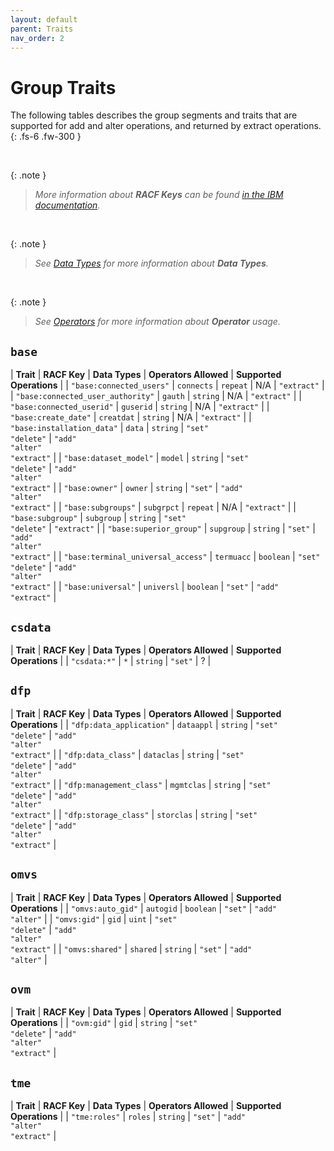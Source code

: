 ```yaml
---
layout: default
parent: Traits
nav_order: 2
---
```


# Group Traits

The following tables describes the group segments and traits that are supported for add and alter operations, and returned by extract operations.
{: .fs-6 .fw-300 }

&nbsp;

{: .note }
> _More information about **RACF Keys** can be found [in the IBM documentation](https://www.ibm.com/docs/en/zos/latest?topic=services-reference-documentation-tables)._

&nbsp;

{: .note }
> _See [Data Types](../data_types) for more information about **Data Types**._

&nbsp;

{: .note }
> _See [Operators](../operators) for more information about **Operator** usage._

## `base`

| **Trait** | **RACF Key** | **Data Types** | **Operators Allowed** | **Supported Operations** |
| `"base:connected_users"` | `connects` | `repeat` | N/A | `"extract"` |
| `"base:connected_user_authority"` | `gauth` | `string` | N/A | `"extract"` |
| `"base:connected_userid"` | `guserid` | `string` | N/A | `"extract"` |
| `"base:create_date"` | `creatdat` | `string` | N/A | `"extract"` |
| `"base:installation_data"` | `data` | `string` | `"set"`<br>`"delete"` | `"add"`<br>`"alter"`<br>`"extract"` |
| `"base:dataset_model"` | `model` | `string` | `"set"`<br>`"delete"` | `"add"`<br>`"alter"`<br>`"extract"` |
| `"base:owner"` | `owner` | `string` | `"set"` | `"add"`<br>`"alter"`<br>`"extract"` |
| `"base:subgroups"` | `subgrpct` | `repeat` | N/A | `"extract"` |
| `"base:subgroup"` | `subgroup` | `string` | `"set"`<br>`"delete"` | `"extract"` |
| `"base:superior_group"` | `supgroup` | `string` | `"set"` | `"add"`<br>`"alter"`<br>`"extract"` |
| `"base:terminal_universal_access"` | `termuacc` | `boolean` | `"set"`<br>`"delete"` | `"add"`<br>`"alter"`<br>`"extract"` |
| `"base:universal"` | `universl` | `boolean` | `"set"` | `"add"`<br>`"extract"` |

## `csdata`

| **Trait** | **RACF Key** | **Data Types** | **Operators Allowed** | **Supported Operations** |
| `"csdata:*"` | `*` | `string` | `"set"` | ? |

## `dfp`

| **Trait** | **RACF Key** | **Data Types** | **Operators Allowed** | **Supported Operations** |
| `"dfp:data_application"` | `dataappl` | `string` | `"set"`<br>`"delete"` | `"add"`<br>`"alter"`<br>`"extract"` |
| `"dfp:data_class"` | `dataclas` | `string` | `"set"`<br>`"delete"` | `"add"`<br>`"alter"`<br>`"extract"` |
| `"dfp:management_class"` | `mgmtclas` | `string` | `"set"`<br>`"delete"` | `"add"`<br>`"alter"`<br>`"extract"` |
| `"dfp:storage_class"` | `storclas` | `string` | `"set"`<br>`"delete"` | `"add"`<br>`"alter"`<br>`"extract"` |

## `omvs`

| **Trait** | **RACF Key** | **Data Types** | **Operators Allowed** | **Supported Operations** |
| `"omvs:auto_gid"` | `autogid` | `boolean` | `"set"` | `"add"`<br>`"alter"` |
| `"omvs:gid"` | `gid` | `uint` | `"set"`<br>`"delete"` | `"add"`<br>`"alter"`<br>`"extract"` |
| `"omvs:shared"` | `shared` | `string` | `"set"` | `"add"`<br>`"alter"` |

## `ovm`

| **Trait** | **RACF Key** | **Data Types** | **Operators Allowed** | **Supported Operations** |
| `"ovm:gid"` | `gid` | `string` | `"set"`<br>`"delete"` | `"add"`<br>`"alter"`<br>`"extract"` |

## `tme`

| **Trait** | **RACF Key** | **Data Types** | **Operators Allowed** | **Supported Operations** |
| `"tme:roles"` | `roles` | `string` | `"set"` | `"add"`<br>`"alter"`<br>`"extract"` |
